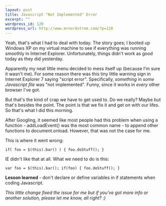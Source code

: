 ```yaml
--- 
layout: post
title: Javascript "Not Implemented" Error
excerpt: ""
wordpress_id: 120
wordpress_url: http://www.mrnordstrom.com/?p=120
---
```

Yeah, that's what I had to deal with today. The story goes; I booted up Windows XP on my virtual machine to see if everything was running smoothly in Internet Explorer. Unfortunately, things didn't work as good today as they did yesterday.

Apparently my neat little menu decided to mess itself up (because I'm sure it wasn't me). For some reason there was this tiny little warning sign in Internet Explorer 7 saying "script error". Specifically, <em>something</em> in <em>some Javascript file</em> was "not implemented". Funny, since it works in <em>every</em> other browser I've got.

But that's the kind of crap we have to get used to. Do we really? Maybe but that's besides the point. The point is that we fix it and get on with our lifes. So that's what I did this morning.

After Googling, it seemed like most people had this problem when using a function - addLoadEvent() was the most common name - to append other functions to document.onload. However, that was not the case for me.

This is where it went wrong:

<code>if( foo = $(this).bar() ) { foo.doStuff(); }</code>

IE didn't like that at all. What we need to do is this:

<code>var foo = $(this).bar();
if(foo) { foo.doStuff(); }</code>

<strong>Lesson learned</strong> - don't declare or define variables in if statements when coding Javascript.

<em>This little change fixed the issue for me but if you've got more info or another solution, please let me know, all right? :)</em>
